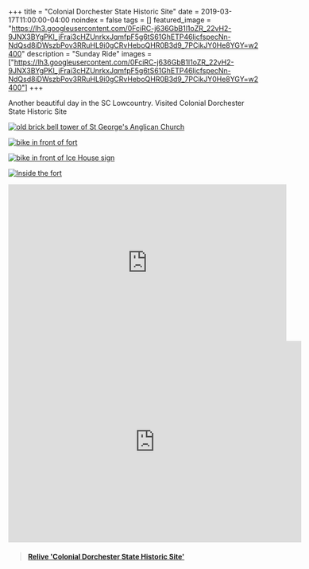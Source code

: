 +++
title =  "Colonial Dorchester State Historic Site"
date = 2019-03-17T11:00:00-04:00
noindex = false
tags = []
featured_image = "https://lh3.googleusercontent.com/0FciRC-j636GbB1l1oZR_22vH2-9JNX3BYgPKl_jFrai3cHZUnrkxJqmfpF5g6tS61GhETP46ljcfspecNn-NdQsd8iDWszbPov3RRuHL9i0gCRvHeboQHR0B3d9_7PCikJY0He8YGY=w2400"
description = "Sunday Ride"
images = ["https://lh3.googleusercontent.com/0FciRC-j636GbB1l1oZR_22vH2-9JNX3BYgPKl_jFrai3cHZUnrkxJqmfpF5g6tS61GhETP46ljcfspecNn-NdQsd8iDWszbPov3RRuHL9i0gCRvHeboQHR0B3d9_7PCikJY0He8YGY=w2400"]
+++

Another beautiful day in the SC Lowcountry. Visited Colonial Dorchester State Historic Site


[![old brick bell tower of St George's Anglican Church](https://lh3.googleusercontent.com/RIKXL8S9n6GXZatUxcI8W2v2ozL24VcnI6nqwmYDWeg7VR5qkg5gZGs2z5jt_f7raUMBv-4K0pmKFTteY-Hqoc7LNg8xzqfcycncXNVNrjepoY84AeqKLBOa6hz6jfWuZjoOftFcQcI=w2400)](https://lh3.googleusercontent.com/RIKXL8S9n6GXZatUxcI8W2v2ozL24VcnI6nqwmYDWeg7VR5qkg5gZGs2z5jt_f7raUMBv-4K0pmKFTteY-Hqoc7LNg8xzqfcycncXNVNrjepoY84AeqKLBOa6hz6jfWuZjoOftFcQcI=w2400)


[![bike in front of fort](https://lh3.googleusercontent.com/DT0kEY3FbSuasvwSG4puyOZt-s4uRoTHFnSURb1NqgTW09m6voEp0lW0FizflWpzPx4gvpFkn0uFfsboqPS2rm89yJX0EFw_oz-YWcftPWoY7XsZKpLOrD23wuMFg5RaaZ5bbPcIIeY=w2400)](https://lh3.googleusercontent.com/DT0kEY3FbSuasvwSG4puyOZt-s4uRoTHFnSURb1NqgTW09m6voEp0lW0FizflWpzPx4gvpFkn0uFfsboqPS2rm89yJX0EFw_oz-YWcftPWoY7XsZKpLOrD23wuMFg5RaaZ5bbPcIIeY=w2400)

[![bike in front of Ice House sign](https://lh3.googleusercontent.com/QlXI8sTDc6u2dori4JunvKnydc7Nbnb9OTt5e2-JDGZvzZdbt7MfFRYtOErI00xjGxTYT--IRg7IEP_iL1dZEQeEguvBXfOFkZHjWgzqn2vn2QAoVhWhVcYfGzR1VWcdNPTM8E5o3vA=w2400)](https://lh3.googleusercontent.com/QlXI8sTDc6u2dori4JunvKnydc7Nbnb9OTt5e2-JDGZvzZdbt7MfFRYtOErI00xjGxTYT--IRg7IEP_iL1dZEQeEguvBXfOFkZHjWgzqn2vn2QAoVhWhVcYfGzR1VWcdNPTM8E5o3vA=w2400)

[![Inside the fort](https://lh3.googleusercontent.com/0acsIZIWyI1cCv_2gdXfCne3aXfFqhcPzW5BMOyfj1PVS0sNLHeC5ZuvY6Cc7ff2Wqq-B_I0ZDPUrtWKzG1sT8TeFTyePCsTgMg386CbCxBYxUUpYdFCjN9IRYYcB2Y4y-ZYnvDR114=w2400)](https://lh3.googleusercontent.com/0acsIZIWyI1cCv_2gdXfCne3aXfFqhcPzW5BMOyfj1PVS0sNLHeC5ZuvY6Cc7ff2Wqq-B_I0ZDPUrtWKzG1sT8TeFTyePCsTgMg386CbCxBYxUUpYdFCjN9IRYYcB2Y4y-ZYnvDR114=w2400)

<iframe width="560" height="315" src="https://www.youtube.com/embed/mfyYisrfilA" frameborder="0" allow="accelerometer; autoplay; encrypted-media; gyroscope; picture-in-picture" allowfullscreen></iframe>

<iframe height='405' width='590' frameborder='0' allowtransparency='true' scrolling='no' src='https://www.strava.com/activities/2237746484/embed/d209a6ed041752e4fff48761c4f2fa63ed4138cc'></iframe>

<blockquote class="embedly-card" data-card-controls="0" data-card-key="f1631a41cb254ca5b035dc5747a5bd75"><h4><a href="https://www.relive.cc/view/2237746484?r=embed-site">Relive 'Colonial Dorchester State Historic Site'</a></h4></blockquote>
        <script async src="https://cdn.embedly.com/widgets/platform.js" charset="UTF-8"></script>
